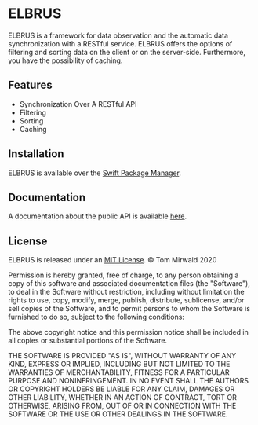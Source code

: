 # ELBRUS

ELBRUS is a framework for data observation and the automatic data synchronization with a RESTful service. 
ELBRUS offers the options of filtering and sorting data on the client or on the server-side. Furthermore, you have the possibility of caching.


## Features

-  Synchronization Over A RESTful API
- Filtering 
- Sorting
- Caching

## Installation
ELBRUS is available over the [Swift Package Manager](https://swift.org/package-manager/).

## Documentation
A documentation about the public API is available [here]().

## License
ELBRUS is released under an [MIT License](https://opensource.org/licenses/MIT). 
© Tom Mirwald 2020

Permission is hereby granted, free of charge, to any person obtaining a copy of this software and associated documentation files (the "Software"), to deal in the Software without restriction, including without limitation the rights to use, copy, modify, merge, publish, distribute, sublicense, and/or sell copies of the Software, and to permit persons to whom the Software is furnished to do so, subject to the following conditions:

The above copyright notice and this permission notice shall be included in all copies or substantial portions of the Software.

THE SOFTWARE IS PROVIDED "AS IS", WITHOUT WARRANTY OF ANY KIND, EXPRESS OR IMPLIED, INCLUDING BUT NOT LIMITED TO THE WARRANTIES OF MERCHANTABILITY, FITNESS FOR A PARTICULAR PURPOSE AND NONINFRINGEMENT. IN NO EVENT SHALL THE AUTHORS OR COPYRIGHT HOLDERS BE LIABLE FOR ANY CLAIM, DAMAGES OR OTHER LIABILITY, WHETHER IN AN ACTION OF CONTRACT, TORT OR OTHERWISE, ARISING FROM, OUT OF OR IN CONNECTION WITH THE SOFTWARE OR THE USE OR OTHER DEALINGS IN THE SOFTWARE.
